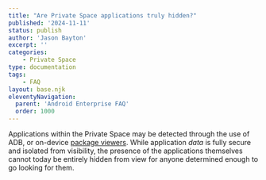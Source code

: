 ```yaml
---
title: "Are Private Space applications truly hidden?"
published: '2024-11-11'
status: publish
author: 'Jason Bayton'
excerpt: ''
categories:
    - Private Space
type: documentation
tags: 
    - FAQ
layout: base.njk
eleventyNavigation:
  parent: 'Android Enterprise FAQ'
  order: 1000
--- 
```

Applications within the Private Space may be detected through the use of ADB, or on-device [package viewers](/projects/package-search). While application _data_ is fully secure and isolated from visibility, the presence of the applications themselves cannot today be entirely hidden from view for anyone determined enough to go looking for them.
